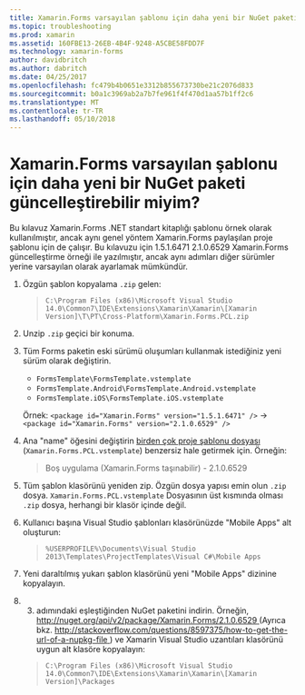 ```yaml
---
title: Xamarin.Forms varsayılan şablonu için daha yeni bir NuGet paketi güncelleştirebilir miyim?
ms.topic: troubleshooting
ms.prod: xamarin
ms.assetid: 160FBE13-26EB-4B4F-9248-A5CBE58FDD7F
ms.technology: xamarin-forms
author: davidbritch
ms.author: dabritch
ms.date: 04/25/2017
ms.openlocfilehash: fc479b4b0651e3312b855673730be21c2076d833
ms.sourcegitcommit: b0a1c3969ab2a7b7fe961f4f470d1aa57b1ff2c6
ms.translationtype: MT
ms.contentlocale: tr-TR
ms.lasthandoff: 05/10/2018
---
```

# <a name="can-i-update-the-xamarinforms-default-template-to-a-newer-nuget-package"></a>Xamarin.Forms varsayılan şablonu için daha yeni bir NuGet paketi güncelleştirebilir miyim?

Bu kılavuz Xamarin.Forms .NET standart kitaplığı şablonu örnek olarak kullanılmıştır, ancak aynı genel yöntem Xamarin.Forms paylaşılan proje şablonu için de çalışır. Bu kılavuzu için 1.5.1.6471 2.1.0.6529 Xamarin.Forms güncelleştirme örneği ile yazılmıştır, ancak aynı adımları diğer sürümler yerine varsayılan olarak ayarlamak mümkündür.

1.  Özgün şablon kopyalama `.zip` gelen:

    > `C:\Program Files (x86)\Microsoft Visual Studio 14.0\Common7\IDE\Extensions\Xamarin\Xamarin\[Xamarin Version]\T\PT\Cross-Platform\Xamarin.Forms.PCL.zip`

2.  Unzip `.zip` geçici bir konuma.

3.  Tüm Forms paketin eski sürümü oluşumları kullanmak istediğiniz yeni sürüm olarak değiştirin.
    *   `FormsTemplate\FormsTemplate.vstemplate`
    *   `FormsTemplate.Android\FormsTemplate.Android.vstemplate`
    *   `FormsTemplate.iOS\FormsTemplate.iOS.vstemplate`

    Örnek: `<package id="Xamarin.Forms" version="1.5.1.6471" />` -> `<package id="Xamarin.Forms" version="2.1.0.6529" />`

4.  Ana "name" öğesini değiştirin [birden çok proje şablonu dosyası](http://msdn.microsoft.com/library/ms185308.aspx) (`Xamarin.Forms.PCL.vstemplate`) benzersiz hale getirmek için. Örneğin:
    > <Name>Boş uygulama (Xamarin.Forms taşınabilir) - 2.1.0.6529</Name>

5.  Tüm şablon klasörünü yeniden zip. Özgün dosya yapısı emin olun `.zip` dosya. `Xamarin.Forms.PCL.vstemplate` Dosyasının üst kısmında olması `.zip` dosya, herhangi bir klasör içinde değil.

6.  Kullanıcı başına Visual Studio şablonları klasörünüzde "Mobile Apps" alt oluşturun:
    > `%USERPROFILE%\Documents\Visual Studio 2013\Templates\ProjectTemplates\Visual C#\Mobile Apps`

7.  Yeni daraltılmış yukarı şablon klasörünü yeni "Mobile Apps" dizinine kopyalayın.

8.  3. adımındaki eşleştiğinden NuGet paketini indirin. Örneğin, [ http://nuget.org/api/v2/package/Xamarin.Forms/2.1.0.6529 ](http://nuget.org/api/v2/package/Xamarin.Forms/2.1.0.6529) (Ayrıca bkz. [ http://stackoverflow.com/questions/8597375/how-to-get-the-url-of-a-nupkg-file ](http://stackoverflow.com/questions/8597375/how-to-get-the-url-of-a-nupkg-file)) ve Xamarin Visual Studio uzantıları klasörünü uygun alt klasöre kopyalayın:
    > `C:\Program Files (x86)\Microsoft Visual Studio 14.0\Common7\IDE\Extensions\Xamarin\Xamarin\[Xamarin Version]\Packages`
